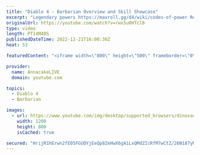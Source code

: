 ```yaml
---
title: "Diablo 4 - Barbarian Overview and Skill Showcase"
excerpt: "Legendary powers https://maxroll.gg/d4/wiki/codex-of-power Rogue https://www.youtube.com/watch?v=TCbZQ1WOqh0&t=9s ..."
originalUrl: https://youtube.com/watch?v=rwx5u0HTcl8
type: video
length: PT14M40S
publishedDateTime: 2022-12-21T16:00:36Z
heat: 53

featuredContent: "<iframe width=\"800\" height=\"500\" frameborder=\"0\" src=\"https://www.youtube.com/embed/rwx5u0HTcl8\" allow=\"accelerometer; autoplay; encrypted-media; gyroscope; picture-in-picture\" allowfullscreen></iframe>"

provider:
  name: AnnacakeLIVE
  domain: youtube.com

topics:
  - Diablo 4
  - Barbarian

images:
  - url: https://www.youtube.com/img/desktop/supported_browsers/dinosaur.png
    width: 1200
    height: 800
    isCached: true

secured: "HrijR1hErwn2fE05FGUDYjEeQp8ZeHwX6gA1LxQMdZIcRfM7wCtZ/26N187yMiPadkb0nOc/m6r2dgnL1zZ/c4HWg26R7hHsjAHqAV6xl3siymUm4LU/VQJu3gm5iCgpQjxO1cxbbhKg/loc31hdO7VNh2znbAtBnzsF99j/mzhuiCUNX2NRfy7SevOohZtr223umi7w6urG454qpw1W+eZAlYPwKLxiTYPI1NEvb9itW2FYDVDdQc/0n7f0wJRUQcmfgzEVjzUydksEwGyCJQ9wA8h1fe+WV1pxqXFha5KeN9baLrUH5cVasrx33MAXr5WLdt8MwbLIddqrwDHYnRJNjs/NoerwosXcSITDhrZKUgJqtobA2oFkoyPPtNtLdqGmeUpYUQrTgEi20qgZJb3wCTS7zmN5XRuuoQ9ejxU=;v5jxgSgK6MEWmheRGn1Zgg=="
---
```


